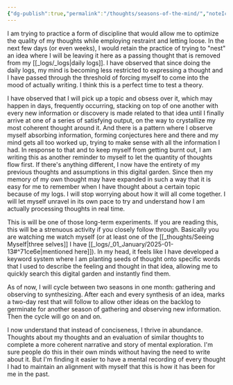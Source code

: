 ```yaml
---
{"dg-publish":true,"permalink":"/thoughts/seasons-of-the-mind/","noteIcon":"","created":"2025-01-20"}
---
```


I am trying to practice a form of discipline that would allow me to optimize the quality of my thoughts while employing restraint and letting loose. In the next few days (or even weeks), I would retain the practice of trying to "nest" an idea where I will be leaving it here as a passing thought that is removed from my [[_logs/_logs\|daily logs]]. I have observed that since doing the daily logs, my mind is becoming less restricted to expressing a thought and I have passed through the threshold of forcing myself to come into the mood of actually writing. I think this is a perfect time to test a theory.

I have observed that I will pick up a topic and obsess over it, which may happen in days, frequently occurring, stacking on top of one another with every new information or discovery is made related to that idea until I finally arrive at one of a series of satisfying output, on the way to crystallize my most coherent thought around it. And there is a pattern where I observe myself absorbing information, forming conjectures here and there and my mind gets all too worked up, trying to make sense with all the information I had. In response to that and to keep myself from getting burnt out, I am writing this as another reminder to myself to let the quantity of thoughts flow first. If there's anything different, I now have the entirety of my previous thoughts and assumptions in this digital garden. Since then my memory of my own thought may have expanded in such a way that it is easy for me to remember when I have thought about a certain topic because of my logs. I will stop worrying about how it will all come together. I will let myself unravel in its own pace to try and understand how I am actually processing thoughts in real time.

This is will be one of those long-term experiments. If you are reading this, this will be a strenuous activity if you closely follow through. Basically you are watching me watch myself (or at least one of the [[_thoughts/Seeing Myself\|three selves]] I have [[_logs/_01_January/2025-01-13#^71ce6e\|mentioned here]]). In my head, it feels like I have developed a keyword system where I am planting seeds of thought onto specific words that I used to describe the feeling and thought in that idea, allowing me to quickly search this digital garden and instantly find them.

As of now, I will cycle between two seasons in one month: gathering and observing to synthesizing. After each and every synthesis of an idea, marks a two-day rest that will follow to allow other ideas on the backlog to germinate for another season of gathering and observing new information. Then the cycle will go on and on.

I now understand that instead of conciseness, I thrive in abundance. Thoughts about my thoughts and an evaluation of similar thoughts to complete a more coherent narrative and story of mental exploration. I'm sure people do this in their own minds without having the need to write about it. But I'm finding it easier to have a mental recording of every thought I had to maintain an alignment with myself that this is how it has been for me in the past.